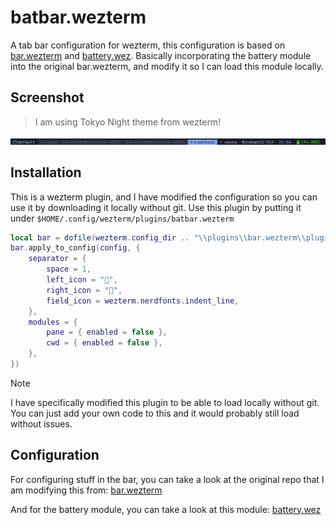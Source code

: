 # batbar.wezterm

A tab bar configuration for wezterm, this configuration is based on [bar.wezterm](https://github.com/adriankarlen/bar.wezterm) and [battery.wez](https://github.com/rootiest/battery.wez). Basically incorporating the battery module into the original bar.wezterm, and modify it so I can load this module locally.

## Screenshot

> I am using Tokyo Night theme from wezterm!

![image](./screenshot.png)

## Installation

This is a wezterm plugin, and I have modified the configuration so you can use it by downloading it locally without git. Use this plugin by putting it under `$HOME/.config/wezterm/plugins/batbar.wezterm`

```lua
local bar = dofile(wezterm.config_dir .. "\\plugins\\bar.wezterm\\plugin\\init.lua")
bar.apply_to_config(config, {
	separator = {
		space = 1,
		left_icon = "",
		right_icon = "",
		field_icon = wezterm.nerdfonts.indent_line,
	},
	modules = {
		pane = { enabled = false },
		cwd = { enabled = false },
	},
})
```

> [!NOTE]
> I have specifically modified this plugin to be able to load locally without git. You can just add your own code to this and it would probably still load without issues.

## Configuration

For configuring stuff in the bar, you can take a look at the original repo that I am modifying this from: [bar.wezterm](https://github.com/adriankarlen/bar.wezterm)

And for the battery module, you can take a look at this module: [battery.wez](https://github.com/rootiest/battery.wez)
